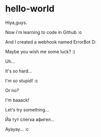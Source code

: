 # hello-world
Hiya,guys.

Now i'm learning to code in Github :o

And I created a webhook named ErrorBot D:

Maybe you wish me some luck? :)

Uh...

It's so hard...

I'm so stupid! :c

Or no?

I'm baaack!

Let's try something...

Йа тут слегка афигел...

Ауауау... :с

